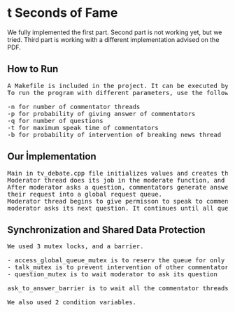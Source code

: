 # t Seconds of Fame

We fully implemented the first part. Second part is not working yet, but we tried. 
Third part is working with a different implementation advised on the PDF. 

## How to Run

<pre>
A Makefile is included in the project. It can be executed by using 'make run' command with the specified arguments on the project description. 
To run the program with different parameters, use the following format: ./tv_debate.o -n 4 -p 0.75 -q 5 -t 3 -b 0.05

-n for number of commentator threads
-p for probability of giving answer of commentators
-q for number of questions
-t for maximum speak time of commentators
-b for probability of intervention of breaking news thread
</pre>


## Our İmplementation

<pre>
Main in tv_debate.cpp file initializes values and creates threads. By default, there are 4 commentator and 1 moderator threads. 
Moderator thread does its job in the moderate function, and commentators use request function.
After moderator asks a question, commentators generate answers with the predefined probability. If they have answer, they push 
their request into a global request queue.
Moderator thread begins to give permisson to speak to commentators by popping from the queue one by one. After queue becomes empty,
moderator asks its next question. It continues until all questions are asked.
</pre>

## Synchronization and Shared Data Protection

<pre>
We used 3 mutex locks, and a barrier.

- access_global_queue_mutex is to reserv the queue for only one thread at a time
- talk_mutex is to prevent intervention of other commentator threads while one is talking
- question_mutex is to wait moderator to ask its question

ask_to_answer_barrier is to wait all the commentator threads to reach a state before asking a new question

We also used 2 condition variables.
</pre>


